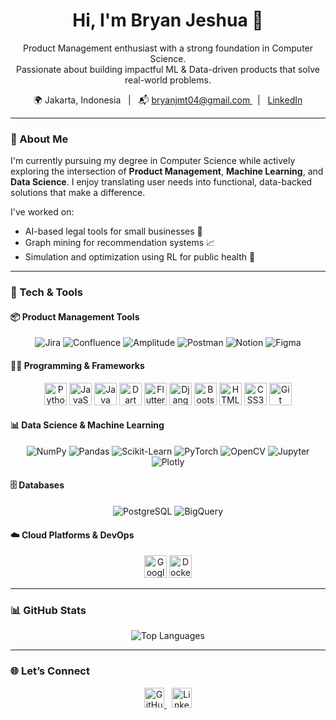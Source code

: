 <h1 align="center">Hi, I'm Bryan Jeshua 👋</h1>
<p align="center">
  Product Management enthusiast with a strong foundation in Computer Science.<br/>
  Passionate about building impactful ML & Data-driven products that solve real-world problems.
</p>

<p align="center">
  🌍 Jakarta, Indonesia &nbsp;&nbsp;|&nbsp;&nbsp; 📬 <a href="https://mail.google.com/mail/?view=cm&fs=1&to=bryanjmt04@gmail.com&su=Inquiry&body=Hi%20Bryan%2C%20let%27s%20connect%20to%20discuss%20about%20..." target="_blank" rel="noreferrer">
  bryanjmt04@gmail.com
</a>&nbsp;&nbsp;|&nbsp;&nbsp; <a href="https://www.linkedin.com/in/bryanjeshua">LinkedIn</a>
</p>

---

### 🚀 About Me
I'm currently pursuing my degree in Computer Science while actively exploring the intersection of **Product Management**, **Machine Learning**, and **Data Science**. I enjoy translating user needs into functional, data-backed solutions that make a difference.

I've worked on:
- AI-based legal tools for small businesses 🧾
- Graph mining for recommendation systems 📈
- Simulation and optimization using RL for public health 🧬

---

### 🧰 Tech & Tools

#### 📦 Product Management Tools

<p align="center">
  <img src="https://img.shields.io/badge/Jira-0052CC?style=flat&logo=jira&logoColor=white" alt="Jira" />
  <img src="https://img.shields.io/badge/Confluence-172B4D?style=flat&logo=confluence&logoColor=white" alt="Confluence" />
  <img src="https://img.shields.io/badge/Amplitude-1C1E21?style=flat&logo=amplitude&logoColor=white" alt="Amplitude" />
  <img src="https://img.shields.io/badge/Postman-FF6C37?style=flat&logo=postman&logoColor=white" alt="Postman" />
  <img src="https://img.shields.io/badge/Notion-000000?style=flat&logo=notion&logoColor=white" alt="Notion" />
  <img src="https://img.shields.io/badge/Figma-F24E1E?style=flat&logo=figma&logoColor=white" alt="Figma" />
</p>

#### 👨‍💻 Programming & Frameworks

<p align="center">
  <img src="https://raw.githubusercontent.com/danielcranney/readme-generator/main/public/icons/skills/python-colored.svg" width="36" alt="Python" />
  <img src="https://raw.githubusercontent.com/danielcranney/readme-generator/main/public/icons/skills/javascript-colored.svg" width="36" alt="JavaScript" />
  <img src="https://raw.githubusercontent.com/danielcranney/readme-generator/main/public/icons/skills/java-colored.svg" width="36" alt="Java" />
  <img src="https://raw.githubusercontent.com/danielcranney/readme-generator/main/public/icons/skills/dart-colored.svg" width="36" alt="Dart" />
  <img src="https://raw.githubusercontent.com/danielcranney/readme-generator/main/public/icons/skills/flutter-colored.svg" width="36" alt="Flutter" />
  <img src="https://raw.githubusercontent.com/danielcranney/readme-generator/main/public/icons/skills/django-colored.svg" width="36" alt="Django" />
  <img src="https://raw.githubusercontent.com/danielcranney/readme-generator/main/public/icons/skills/bootstrap-colored.svg" width="36" alt="Bootstrap" />
  <img src="https://raw.githubusercontent.com/danielcranney/readme-generator/main/public/icons/skills/html5-colored.svg" width="36" alt="HTML5" />
  <img src="https://raw.githubusercontent.com/danielcranney/readme-generator/main/public/icons/skills/css3-colored.svg" width="36" alt="CSS3" />
  <img src="https://raw.githubusercontent.com/danielcranney/readme-generator/main/public/icons/skills/git-colored.svg" width="36" alt="Git" />
</p>

#### 📊 Data Science & Machine Learning

<p align="center">
  <img src="https://img.shields.io/badge/Numpy-%23013243.svg?&style=flat&logo=numpy&logoColor=white" alt="NumPy" />
  <img src="https://img.shields.io/badge/Pandas-%23150458.svg?&style=flat&logo=pandas&logoColor=white" alt="Pandas" />
  <img src="https://img.shields.io/badge/Scikit--Learn-%23F7931E.svg?&style=flat&logo=scikit-learn&logoColor=white" alt="Scikit-Learn" />
  <img src="https://img.shields.io/badge/PyTorch-%23EE4C2C.svg?&style=flat&logo=pytorch&logoColor=white" alt="PyTorch" />
  <img src="https://img.shields.io/badge/OpenCV-%2300485F.svg?&style=flat&logo=opencv&logoColor=white" alt="OpenCV" />
  <img src="https://img.shields.io/badge/Jupyter-%23F37626.svg?&style=flat&logo=jupyter&logoColor=white" alt="Jupyter" />
  <img src="https://img.shields.io/badge/Plotly-%23040A2D.svg?&style=flat&logo=plotly&logoColor=white" alt="Plotly" />
</p>

#### 🗄️ Databases

<p align="center"> <img src="https://img.shields.io/badge/PostgreSQL-%23336791.svg?&style=flat&logo=postgresql&logoColor=white" alt="PostgreSQL" /> <img src="https://img.shields.io/badge/BigQuery-%230075C0.svg?&style=flat&logo=googlecloud&logoColor=white" alt="BigQuery" /> </p>

#### ☁️ Cloud Platforms & DevOps

<p align="center">
  <img src="https://raw.githubusercontent.com/danielcranney/readme-generator/main/public/icons/skills/googlecloud-colored.svg" width="36" alt="Google Cloud" />
  <img src="https://raw.githubusercontent.com/danielcranney/readme-generator/main/public/icons/skills/docker-colored.svg" width="36" alt="Docker" />
</p>

---

### 📊 GitHub Stats
<p align="center">
  <img src="https://github-readme-stats.vercel.app/api/top-langs/?username=bryanjeshua&langs_count=8&layout=compact&theme=tokyonight" alt="Top Languages" />
</p>

---

### 🌐 Let’s Connect
<p align="center">
  <a href="https://github.com/bryanjeshua" target="_blank">
    <img src="https://raw.githubusercontent.com/danielcranney/readme-generator/main/public/icons/socials/github.svg" width="32" alt="GitHub" />
  </a>
  &nbsp;
  <a href="https://www.linkedin.com/in/bryanjeshua" target="_blank">
    <img src="https://raw.githubusercontent.com/danielcranney/readme-generator/main/public/icons/socials/linkedin.svg" width="32" alt="LinkedIn" />
  </a>
</p>
